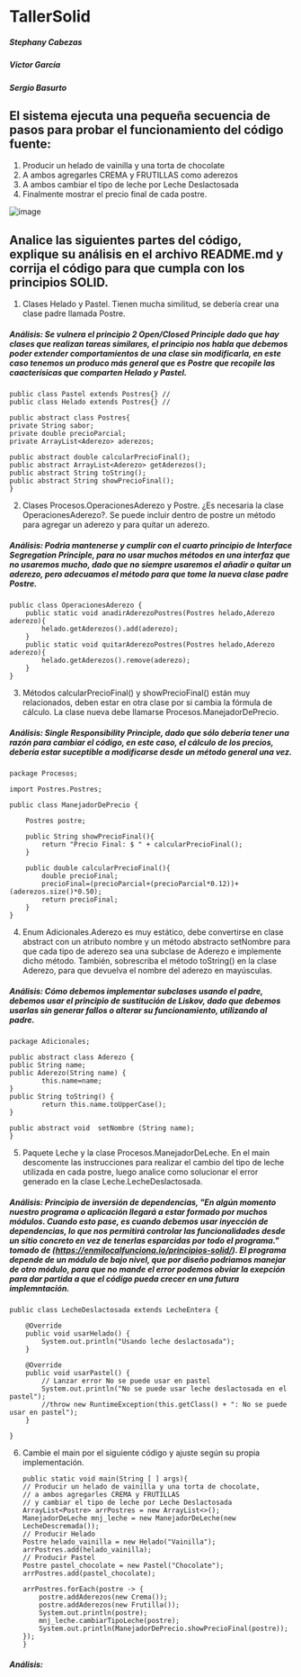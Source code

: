 
# TallerSolid

##### Stephany Cabezas
##### Victor García
##### Sergio Basurto

## El sistema ejecuta una pequeña secuencia de pasos para probar el funcionamiento del código fuente:
 1.	Producir un helado de vainilla y una torta de chocolate
 2.	A ambos agregarles CREMA y FRUTILLAS como aderezos 
 3.	A ambos cambiar el tipo de leche por Leche Deslactosada
 4.	Finalmente mostrar el precio final de cada postre.

![image](https://user-images.githubusercontent.com/35089326/172727233-262ec06e-f3a0-448f-8b16-9bf38336f1fc.png)


## Analice las siguientes partes del código, explique su análisis en el archivo README.md y corrija el código para que cumpla con los principios SOLID.
 1.	Clases Helado y Pastel. Tienen mucha similitud, se debería crear una clase padre llamada Postre.
 
  ##### Análisis: Se vulnera el principio 2 Open/Closed Principle dado que hay clases que realizan tareas similares, el principio nos habla que debemos poder extender comportamientos de una clase sin modificarla, en este caso tenemos un produco más general que es Postre que recopile las caacterísicas que comparten Helado y Pastel. 
  ```
  public class Pastel extends Postres{} //
  public class Helado extends Postres{} //
  
  public abstract class Postres{
  private String sabor;
  private double precioParcial;
  private ArrayList<Aderezo> aderezos;
  
  public abstract double calcularPrecioFinal();
  public abstract ArrayList<Aderezo> getAderezos();
  public abstract String toString();
  public abstract String showPrecioFinal();
  }
  ```
  
2.	Clases Procesos.OperacionesAderezo y Postre. ¿Es necesaria la clase OperacionesAderezo?. Se puede incluir dentro de postre un método para agregar un aderezo y para quitar un aderezo.

   ##### Análisis: Podria mantenerse y cumplir con el cuarto principio de Interface Segregation Principle, para no usar muchos métodos en una interfaz que no usaremos mucho, dado que no siempre usaremos el añadir o quitar un aderezo, pero adecuamos el método para que tome la nueva clase padre Postre.

```
public class OperacionesAderezo {
    public static void anadirAderezoPostres(Postres helado,Aderezo aderezo){
        helado.getAderezos().add(aderezo);
    }
    public static void quitarAderezoPostres(Postres helado,Aderezo aderezo){
        helado.getAderezos().remove(aderezo);
    }
}
```

 3.	Métodos calcularPrecioFinal() y  showPrecioFinal() están muy relacionados, deben estar en otra clase por si cambia la fórmula de cálculo. La clase nueva debe llamarse Procesos.ManejadorDePrecio.

  ##### Análisis: Single Responsibility Principle, dado que sólo deberia tener una razón para cambiar el código, en este caso, el cálculo de los precios, debería estar suceptible a modificarse desde un método general una vez. 
```
package Procesos;

import Postres.Postres;

public class ManejadorDePrecio {
	
	Postres postre;
	
	public String showPrecioFinal(){
        return "Precio Final: $ " + calcularPrecioFinal();
    }
	
	public double calcularPrecioFinal(){
        double precioFinal;
        precioFinal=(precioParcial+(precioParcial*0.12))+(aderezos.size()*0.50);
        return precioFinal;
    }
}
```
 4.	Enum Adicionales.Aderezo es muy estático, debe convertirse en clase abstract con un atributo nombre y un método abstracto setNombre para que cada tipo de aderezo sea una subclase de Aderezo e implemente dicho método. También, sobrescriba el método toString() en la clase Aderezo, para que devuelva el nombre del aderezo en mayúsculas.

  ##### Análisis: Cómo debemos implementar subclases usando el padre, debemos usar el principio de sustitución de Liskov, dado que debemos usarlas sin generar fallos o alterar su funcionamiento, utilizando al padre.
  
```
package Adicionales;

public abstract class Aderezo {
public String name;
public Aderezo(String name) {
		this.name=name;
}
public String toString() {
        return this.name.toUpperCase();
}
	 
public abstract void  setNombre (String name);	 
}
```

 5.	Paquete Leche y la clase Procesos.ManejadorDeLeche. En el main descomente las instrucciones para realizar el cambio del tipo de leche utilizada en cada postre, luego analice como solucionar el error generado en la clase Leche.LecheDeslactosada.

   ##### Análisis: Principio de inversión de dependencias, "En algún momento nuestro programa o aplicación llegará a estar formado por muchos módulos. Cuando esto pase, es cuando debemos usar inyección de dependencias, lo que nos permitirá controlar las funcionalidades desde un sitio concreto en vez de tenerlas esparcidas por todo el programa." tomado de (https://enmilocalfunciona.io/principios-solid/). El programa depende de un módulo de bajo nivel, que por diseño podriamos manejar de otro módulo, para que no mande el error podemos obviar la exepción para dar partida a que el código pueda crecer en una futura implemntación. 
```
public class LecheDeslactosada extends LecheEntera {
    
    @Override
    public void usarHelado() {
        System.out.println("Usando leche deslactosada");
    }

    @Override
    public void usarPastel() {
        // Lanzar error No se puede usar en pastel
    	System.out.println("No se puede usar leche deslactosada en el pastel");
    	//throw new RuntimeException(this.getClass() + ": No se puede usar en pastel");
    }
        
}
```
6.	Cambie el main por el siguiente código y ajuste según su propia implementación.
 
 
 
        public static void main(String [ ] args){
        // Producir un helado de vainilla y una torta de chocolate, 
        // a ambos agregarles CREMA y FRUTILLAS
        // y cambiar el tipo de leche por Leche Deslactosada
        ArrayList<Postre> arrPostres = new ArrayList<>();
        ManejadorDeLeche mnj_leche = new ManejadorDeLeche(new LecheDescremada());
        // Producir Helado
        Postre helado_vainilla = new Helado("Vainilla");
        arrPostres.add(helado_vainilla);
        // Producir Pastel
        Postre pastel_chocolate = new Pastel("Chocolate");
        arrPostres.add(pastel_chocolate);
        
        arrPostres.forEach(postre -> {
            postre.addAderezos(new Crema());
            postre.addAderezos(new Frutilla());
            System.out.println(postre);
            mnj_leche.cambiarTipoLeche(postre);
            System.out.println(ManejadorDePrecio.showPrecioFinal(postre));
        });
        }        
     
        
    


 
 #####   Análisis: 

